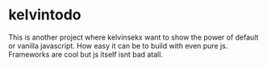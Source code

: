 # kelvintodo
This is another project where kelvinsekx want to show the power of default or vanilla javascript. How easy it can be to build with even 
pure js. Frameworks are cool but js itself isnt bad atall.
